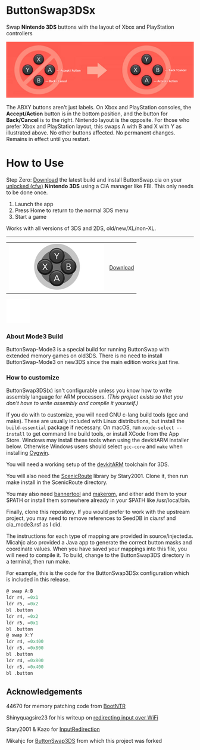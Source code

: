# ButtonSwap3DSx

Swap **Nintendo 3DS** buttons with the layout of Xbox and PlayStation controllers

![swap A with B and X with Y](meta/ABXY-Buttons-Red.jpg)

The ABXY buttons aren't just labels. On Xbox and PlayStation consoles, the **Accept/Action** button is in the bottom position, and the button for **Back/Cancel** is to the right. Nintendo layout is the opposite. For those who prefer Xbox and PlayStation layout, this swaps A with B and X with Y as illustrated above. No other buttons affected. No permanent changes. Remains in effect until you restart.

# How to Use

Step Zero: [Download](https://github.com/diedummydie/ButtonSwap3DSx/releases/latest) the latest build and install ButtonSwap.cia on your [unlocked (cfw)](https://3ds.hacks.guide) **Nintendo 3DS** using a CIA manager like FBI. This only needs to be done once.

1. Launch the app
2. Press Home to return to the normal 3DS menu
3. Start a game

Works with all versions of 3DS and 2DS, old/new/XL/non-XL.

---

| | |
|-|-|
|[![Download](meta/banner.png)](https://github.com/diedummydie/ButtonSwap3DSx/releases/latest)|[Download](https://github.com/diedummydie/ButtonSwap3DSx/releases/latest)|

![spacer](meta/spacer-64.png)

### About Mode3 Build

ButtonSwap-Mode3 is a special build for running ButtonSwap with extended memory games on old3DS. There is no need to install ButtonSwap-Mode3 on new3DS since the main edition works just fine.

### How to customize

ButtonSwap3DS(x) isn't configurable unless you know how to write assembly language for ARM processors. *(This project exists so that you don't have to write assembly and compile it yourself.)*

If you do with to customize, you will need GNU c-lang build tools (gcc and make). These are usually included with Linux distributions, but install the `build-essential` package if necessary. On macOS, run `xcode-select --install` to get command line build tools, or install XCode from the App Store. Windows may install these tools when using the devkitARM installer below. Otherwise Windows users should select `gcc-core` and `make` when installing [Cygwin](https://sourceware.org/cygwin/).

You will need a working setup of the [devkitARM](https://www.3dbrew.org/wiki/Setting_up_Development_Environment) toolchain for 3DS.

You will also need the [ScenicRoute](https://github.com/Stary2001/ScenicRoute) library by Stary2001. Clone it, then run make install in the ScenicRoute directory.

You may also need [bannertool](https://github.com/Steveice10/bannertool/releases) and [makerom](https://github.com/profi200/Project_CTR/releases), and either add them to your $PATH or install them somewhere already in your $PATH like /usr/local/bin.

Finally, clone this repository. If you would prefer to work with the upstream project, you may need to remove references to SeedDB in cia.rsf and cia_mode3.rsf as I did.

The instructions for each type of mapping are provided in source/injected.s. Micahjc also provided a Java app to generate the correct button masks and coordinate values. When you have saved your mappings into this file, you will need to compile it. To build, change to the ButtonSwap3DS directory in a terminal, then run make.

For example, this is the code for the ButtonSwap3DSx configuration which is included in this release.

```asm
@ swap A:B
ldr r4, =0x1
ldr r5, =0x2
bl .button
ldr r4, =0x2
ldr r5, =0x1
bl .button
@ swap X:Y
ldr r4, =0x400
ldr r5, =0x800
bl .button
ldr r4, =0x800
ldr r5, =0x400
bl .button
```

## Acknowledgements

44670 for memory patching code from [BootNTR](https://github.com/44670/BootNTR)

Shinyquagsire23 for his writeup on [redirecting input over WiFi](http://douevenknow.us/post/139673444953/redirecting-3ds-input-over-wifi)

Stary2001 & Kazo for [InputRedirection](https://github.com/Stary2001/InputRedirection)

Mikahjc for [ButtonSwap3DS](https://github.com/mikahjc/ButtonSwap3DS) from which this project was forked

